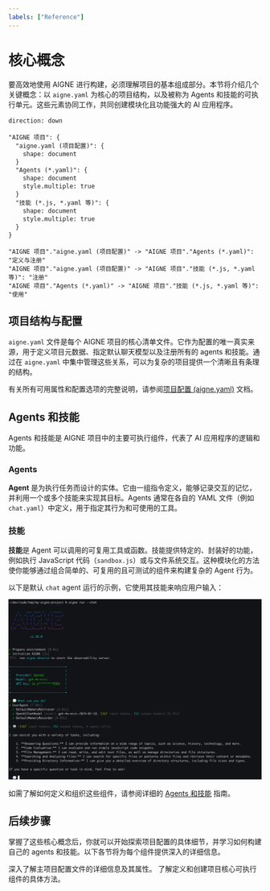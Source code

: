 ```yaml
---
labels: ["Reference"]
---
```


# 核心概念

要高效地使用 AIGNE 进行构建，必须理解项目的基本组成部分。本节将介绍几个关键概念：以 `aigne.yaml` 为核心的项目结构，以及被称为 Agents 和技能的可执行单元。这些元素协同工作，共同创建模块化且功能强大的 AI 应用程序。

```d2
direction: down

"AIGNE 项目": {
  "aigne.yaml (项目配置)": { 
    shape: document 
  }
  "Agents (*.yaml)": { 
    shape: document
    style.multiple: true 
  }
  "技能 (*.js, *.yaml 等)": { 
    shape: document
    style.multiple: true 
  }
}

"AIGNE 项目"."aigne.yaml (项目配置)" -> "AIGNE 项目"."Agents (*.yaml)": "定义与注册"
"AIGNE 项目"."aigne.yaml (项目配置)" -> "AIGNE 项目"."技能 (*.js, *.yaml 等)": "注册"
"AIGNE 项目"."Agents (*.yaml)" -> "AIGNE 项目"."技能 (*.js, *.yaml 等)": "使用"
```

## 项目结构与配置

`aigne.yaml` 文件是每个 AIGNE 项目的核心清单文件。它作为配置的唯一真实来源，用于定义项目元数据、指定默认聊天模型以及注册所有的 agents 和技能。通过在 `aigne.yaml` 中集中管理这些关系，可以为复杂的项目提供一个清晰且有条理的结构。

有关所有可用属性和配置选项的完整说明，请参阅[项目配置 (aigne.yaml)](./core-concepts-project-configuration.md) 文档。

## Agents 和技能

Agents 和技能是 AIGNE 项目中的主要可执行组件，代表了 AI 应用程序的逻辑和功能。

### Agents
**Agent** 是为执行任务而设计的实体。它由一组指令定义，能够记录交互的记忆，并利用一个或多个技能来实现其目标。Agents 通常在各自的 YAML 文件（例如 `chat.yaml`）中定义，用于指定其行为和可使用的工具。

### 技能
**技能**是 Agent 可以调用的可复用工具或函数。技能提供特定的、封装好的功能，例如执行 JavaScript 代码（`sandbox.js`）或与文件系统交互。这种模块化的方法使你能够通过组合简单的、可复用的且可测试的组件来构建复杂的 Agent 行为。

以下是默认 `chat` agent 运行的示例，它使用其技能来响应用户输入：

![在聊天模式下运行的 Agent](../assets/run/run-default-template-project-in-chat-mode.png)

如需了解如何定义和组织这些组件，请参阅详细的 [Agents 和技能](./core-concepts-agents-and-skills.md) 指南。

## 后续步骤

掌握了这些核心概念后，你就可以开始探索项目配置的具体细节，并学习如何构建自己的 agents 和技能。以下各节将为每个组件提供深入的详细信息。

<x-cards data-columns="2">
  <x-card data-title="项目配置 (aigne.yaml)" data-icon="lucide:file-cog" data-href="/core-concepts/project-configuration">
    深入了解主项目配置文件的详细信息及其属性。
  </x-card>
  <x-card data-title="Agents 和技能" data-icon="lucide:bot" data-href="/core-concepts/agents-and-skills">
    了解定义和创建项目核心可执行组件的具体方法。
  </x-card>
</x-cards>